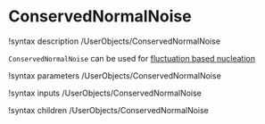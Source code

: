 # ConservedNormalNoise

!syntax description /UserObjects/ConservedNormalNoise

`ConservedNormalNoise` can be used for [fluctuation based nucleation](Nucleation/LangevinNoise.md)

!syntax parameters /UserObjects/ConservedNormalNoise

!syntax inputs /UserObjects/ConservedNormalNoise

!syntax children /UserObjects/ConservedNormalNoise
